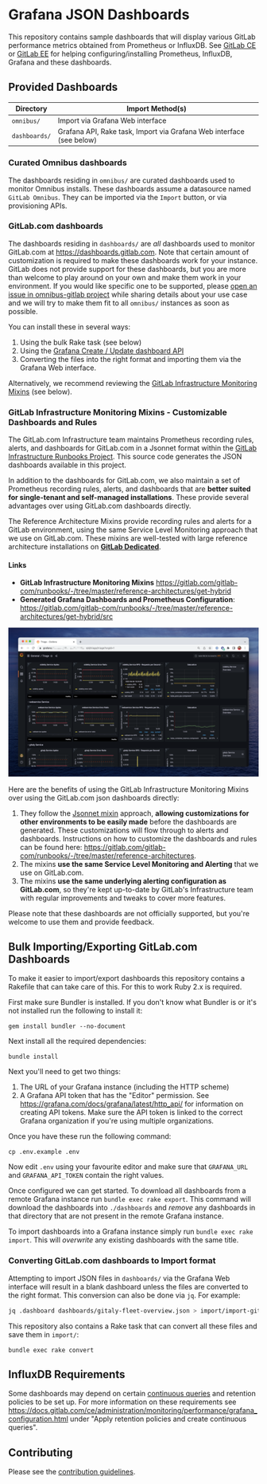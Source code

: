 # Grafana JSON Dashboards

This repository contains sample dashboards that will display various GitLab
performance metrics obtained from Prometheus or InfluxDB. See
[GitLab CE][gitlab-ce-docs] or [GitLab EE][gitlab-ee-docs] for helping
configuring/installing Prometheus, InfluxDB, Grafana and these dashboards.

## Provided Dashboards

|Directory|Import Method(s)|
|---------|-------------|
|`omnibus/`|Import via Grafana Web interface|
|`dashboards/`|Grafana API, Rake task, Import via Grafana Web interface (see below)|

### Curated Omnibus dashboards

The dashboards residing in `omnibus/` are curated dashboards used to
monitor Omnibus installs. These dashboards assume a datasource named `GitLab Omnibus`. They can be imported via the `Import` button, or via provisioning APIs.

### GitLab.com dashboards

The dashboards residing in `dashboards/` are _all_ dashboards used to
monitor GitLab.com at https://dashboards.gitlab.com. Note that certain amount of
customization is required to make these dashboards work for your instance.
GitLab does not provide support for these dashboards, but you are more than
welcome to play around on your own and make them work in your environment. If you
would like specific one to be supported, please
[open an issue in omnibus-gitlab project](https://gitlab.com/gitlab-org/omnibus-gitlab/issues)
while sharing details about your use case and we will try to make them fit to
all `omnibus/` instances as soon as possible.

You can install these in several ways:

1. Using the bulk Rake task (see below)
1. Using the [Grafana Create / Update dashboard API](http://docs.grafana.org/http_api/dashboard/#create-update-dashboard)
1. Converting the files into the right format and importing them via the Grafana Web interface.

Alternatively, we recommend reviewing the [GitLab Infrastructure Monitoring Mixins](#gitlab-infrastructure-monitoring-mixins---customizable-dashboards-and-rules) (see below).

### GitLab Infrastructure Monitoring Mixins - Customizable Dashboards and Rules

The GitLab.com Infrastructure team maintains Prometheus recording rules, alerts, and dashboards for GitLab.com in a Jsonnet format within the [GitLab Infrastructure Runbooks Project](https://gitlab.com/gitlab-com/runbooks/). This source code generates the JSON dashboards available in this project.

In addition to the dashboards for GitLab.com, we also maintain a set of Prometheus recording rules, alerts, and dashboards that are **better suited for single-tenant and self-managed installations**. These provide several advantages over using GitLab.com dashboards directly.

The Reference Architecture Mixins provide recording rules and alerts for a GitLab environment, using the same Service Level Monitoring approach that we use on GitLab.com. These mixins are well-tested with large reference architecture installations on **[GitLab Dedicated](https://docs.gitlab.com/ee/subscriptions/gitlab_dedicated/)**.

#### Links

* **GitLab Infrastructure Monitoring Mixins** <https://gitlab.com/gitlab-com/runbooks/-/tree/master/reference-architectures/get-hybrid>
* **Generated Grafana Dashboards and Prometheus Configuration**: <https://gitlab.com/gitlab-com/runbooks/-/tree/master/reference-architectures/get-hybrid/src>

![Reference Architecture Triage Dashboard](./img/grafana-triage.png)

Here are the benefits of using the GitLab Infrastructure Monitoring Mixins over using the GitLab.com json dashboards directly:

1. They follow the [Jsonnet mixin](https://monitoring.mixins.dev/) approach, **allowing customizations for other environments to be easily made** before the dashboards are generated. These customizations will flow through to alerts and dashboards. Instructions on how to customize the dashboards and rules can be found here: <https://gitlab.com/gitlab-com/runbooks/-/tree/master/reference-architectures>. 
1. The mixins **use the same Service Level Monitoring and Alerting** that we use on GitLab.com. 
1. The mixins **use the same underlying alerting configuration as GitLab.com**, so they're kept up-to-date by GitLab's Infrastructure team with regular improvements and tweaks to cover more features.

Please note that these dashboards are not officially supported, but you're welcome to use them and provide feedback.

## Bulk Importing/Exporting GitLab.com Dashboards

To make it easier to import/export dashboards this repository contains a
Rakefile that can take care of this. For this to work Ruby 2.x is required.

First make sure Bundler is installed. If you don't know what Bundler is or it's
not installed run the following to install it:

    gem install bundler --no-document

Next install all the required dependencies:

    bundle install

Next you'll need to get two things:

1. The URL of your Grafana instance (including the HTTP scheme)
2. A Grafana API token that has the "Editor" permission. See
   <https://grafana.com/docs/grafana/latest/http_api/> for information on creating API
   tokens. Make sure the API token is linked to the correct Grafana organization if
   you're using multiple organizations.

Once you have these run the following command:

    cp .env.example .env

Now edit `.env` using your favourite editor and make sure that `GRAFANA_URL` and
`GRAFANA_API_TOKEN` contain the right values.

Once configured we can get started. To download all dashboards from a remote
Grafana instance run `bundle exec rake export`. This command will download the
dashboards into `./dashboards` and _remove_ any dashboards in that directory
that are not present in the remote Grafana instance.

To import dashboards into a Grafana instance simply run `bundle exec rake
import`. This will _overwrite_ any existing dashboards with the same title.

### Converting GitLab.com dashboards to Import format

Attempting to import JSON files in `dashboards/` via the Grafana Web
interface will result in a blank dashboard unless the files are
converted to the right format. This conversion can also be done via
`jq`. For example:

```sh
jq .dashboard dashboards/gitaly-fleet-overview.json > import/import-gitaly-fleet-overview.json
```

This repository also contains a Rake task that can convert all these
files and save them in `import/`:

```
bundle exec rake convert
```

## InfluxDB Requirements

Some dashboards may depend on certain [continuous queries][continuous-queries]
and retention policies to be set up. For more information on these requirements
see <https://docs.gitlab.com/ce/administration/monitoring/performance/grafana_configuration.html>
under "Apply retention policies and create continuous queries".

## Contributing

Please see the [contribution guidelines](CONTRIBUTING.md).

[gitlab-ce-docs]: https://docs.gitlab.com/ce/administration/monitoring/performance/index.html
[gitlab-ee-docs]: https://docs.gitlab.com/ee/administration/monitoring/performance/index.html
[continuous-queries]: https://docs.influxdata.com/influxdb/v2.0/upgrade/v1-to-v2/migrate-cqs/
